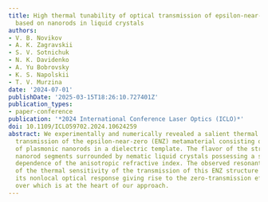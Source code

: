 ```yaml
---
title: High thermal tunability of optical transmission of epsilon-near-zero metamaterials
  based on nanorods in liquid crystals
authors:
- V. B. Novikov
- A. K. Zagravskii
- S. V. Sotnichuk
- N. K. Davidenko
- A. Yu Bobrovsky
- K. S. Napolskii
- T. V. Murzina
date: '2024-07-01'
publishDate: '2025-03-15T18:26:10.727401Z'
publication_types:
- paper-conference
publication: '*2024 International Conference Laser Optics (ICLO)*'
doi: 10.1109/ICLO59702.2024.10624259
abstract: We experimentally and numerically revealed a salient thermal effect in the
  transmission of the epsilon-near-zero (ENZ) metamaterial consisting of an array
  of plasmonic nanorods in a dielectric template. The flavor of the structure is freestanding
  nanorod segments surrounded by nematic liquid crystals possessing a strong thermal
  dependence of the anisotropic refractive index. The observed resonant enhancement
  of the thermal sensitivity of the transmission of this ENZ structure results from
  its nonlocal optical response giving rise to the zero-transmission effect, control
  over which is at the heart of our approach.
---
```

